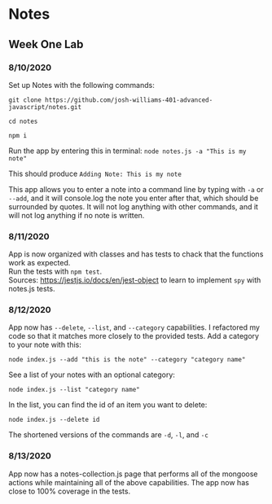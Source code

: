 # Notes
## Week One Lab

### 8/10/2020

Set up Notes with the following commands:
```
git clone https://github.com/josh-williams-401-advanced-javascript/notes.git

cd notes

npm i
```

Run the app by entering this in terminal: `node notes.js -a "This is my note"` 
 
This should produce `Adding Note: This is my note`

This app allows you to enter a note into a command line by typing with `-a` or `--add`, and it will console.log the note you enter after that, which should be surrounded by quotes. It will not log anything with other commands, and it will not log anything if no note is written.

### 8/11/2020

App is now organized with classes and has tests to chack that the functions work as expected.  
Run the tests with `npm test`.  
Sources: https://jestjs.io/docs/en/jest-object to learn to implement `spy` with notes.js tests.  

### 8/12/2020

App now has `--delete`, `--list`, and `--category` capabilities. I refactored my code so that it matches more closely to the provided tests.
Add a category to your note with this:
```
node index.js --add "this is the note" --category "category name"
```
See a list of your notes with an optional category: 
```
node index.js --list "category name"
```
In the list, you can find the id of an item you want to delete: 
```
node index.js --delete id
```
The shortened versions of the commands are `-d`, `-l`, and `-c`

### 8/13/2020

App now has a notes-collection.js page that performs all of the mongoose actions while maintaining all of the above capabilities. The app now has close to 100% coverage in the tests.